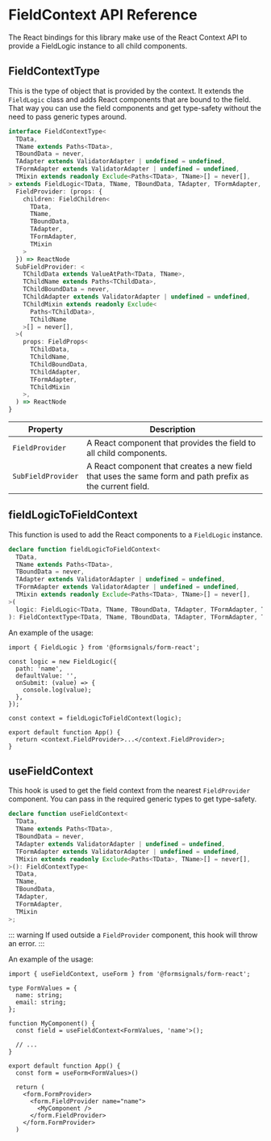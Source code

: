 # FieldContext API Reference

The React bindings for this library make use of the React Context API to provide a FieldLogic instance to all child
components.

## FieldContextType

This is the type of object that is provided by the context.
It extends the `FieldLogic` class and adds React components that are bound to the field.
That way you can use the field components and get type-safety without the need to pass generic types around.

```ts
interface FieldContextType<
  TData,
  TName extends Paths<TData>,
  TBoundData = never,
  TAdapter extends ValidatorAdapter | undefined = undefined,
  TFormAdapter extends ValidatorAdapter | undefined = undefined,
  TMixin extends readonly Exclude<Paths<TData>, TName>[] = never[],
> extends FieldLogic<TData, TName, TBoundData, TAdapter, TFormAdapter, TMixin> {
  FieldProvider: (props: {
    children: FieldChildren<
      TData,
      TName,
      TBoundData,
      TAdapter,
      TFormAdapter,
      TMixin
    >
  }) => ReactNode
  SubFieldProvider: <
    TChildData extends ValueAtPath<TData, TName>,
    TChildName extends Paths<TChildData>,
    TChildBoundData = never,
    TChildAdapter extends ValidatorAdapter | undefined = undefined,
    TChildMixin extends readonly Exclude<
      Paths<TChildData>,
      TChildName
    >[] = never[],
  >(
    props: FieldProps<
      TChildData,
      TChildName,
      TChildBoundData,
      TChildAdapter,
      TFormAdapter,
      TChildMixin
    >,
  ) => ReactNode
}
```

| Property           | Description                                                                                              |
|--------------------|----------------------------------------------------------------------------------------------------------|
| `FieldProvider`    | A React component that provides the field to all child components.                                       |
| `SubFieldProvider` | A React component that creates a new field that uses the same form and path prefix as the current field. |

## fieldLogicToFieldContext

This function is used to add the React components to a `FieldLogic` instance.

```ts
declare function fieldLogicToFieldContext<
  TData,
  TName extends Paths<TData>,
  TBoundData = never,
  TAdapter extends ValidatorAdapter | undefined = undefined,
  TFormAdapter extends ValidatorAdapter | undefined = undefined,
  TMixin extends readonly Exclude<Paths<TData>, TName>[] = never[],
>(
  logic: FieldLogic<TData, TName, TBoundData, TAdapter, TFormAdapter, TMixin>,
): FieldContextType<TData, TName, TBoundData, TAdapter, TFormAdapter, TMixin>;
```

An example of the usage:

```tsx
import { FieldLogic } from '@formsignals/form-react';

const logic = new FieldLogic({
  path: 'name',
  defaultValue: '',
  onSubmit: (value) => {
    console.log(value);
  },
});

const context = fieldLogicToFieldContext(logic);

export default function App() {
  return <context.FieldProvider>...</context.FieldProvider>;
}
```

## useFieldContext

This hook is used to get the field context from the nearest `FieldProvider` component.
You can pass in the required generic types to get type-safety.

```ts
declare function useFieldContext<
  TData,
  TName extends Paths<TData>,
  TBoundData = never,
  TAdapter extends ValidatorAdapter | undefined = undefined,
  TFormAdapter extends ValidatorAdapter | undefined = undefined,
  TMixin extends readonly Exclude<Paths<TData>, TName>[] = never[],
>(): FieldContextType<
  TData,
  TName,
  TBoundData,
  TAdapter,
  TFormAdapter,
  TMixin
>;
```

::: warning
If used outside a `FieldProvider` component, this hook will throw an error.
:::

An example of the usage:

```tsx
import { useFieldContext, useForm } from '@formsignals/form-react';

type FormValues = {
  name: string;
  email: string;
};

function MyComponent() {
  const field = useFieldContext<FormValues, 'name'>();

  // ...
}

export default function App() {
  const form = useForm<FormValues>()

  return (
    <form.FormProvider>
      <form.FieldProvider name="name">
        <MyComponent />
      </form.FieldProvider>
    </form.FormProvider>
  )
```
